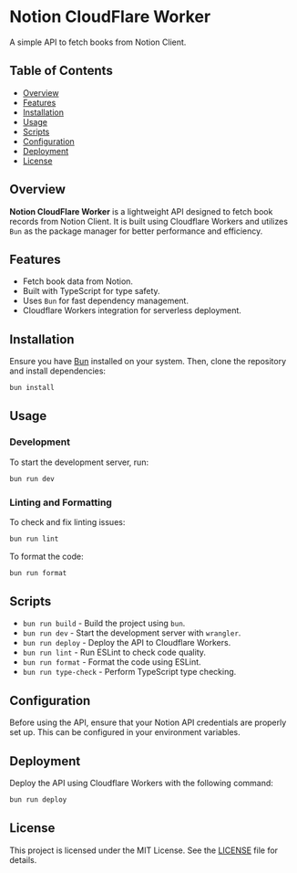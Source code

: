 # Notion CloudFlare Worker

A simple API to fetch books from Notion Client.

## Table of Contents

- [Overview](#overview)
- [Features](#features)
- [Installation](#installation)
- [Usage](#usage)
- [Scripts](#scripts)
- [Configuration](#configuration)
- [Deployment](#deployment)
- [License](#license)

## Overview

**Notion CloudFlare Worker** is a lightweight API designed to fetch book records from Notion Client. It is built using Cloudflare Workers and utilizes `Bun` as the package manager for better performance and efficiency.

## Features

- Fetch book data from Notion.
- Built with TypeScript for type safety.
- Uses `Bun` for fast dependency management.
- Cloudflare Workers integration for serverless deployment.

## Installation

Ensure you have [Bun](https://bun.sh/) installed on your system. Then, clone the repository and install dependencies:

```sh
bun install
```

## Usage

### Development

To start the development server, run:

```sh
bun run dev
```

### Linting and Formatting

To check and fix linting issues:

```sh
bun run lint
```

To format the code:

```sh
bun run format
```

## Scripts

- `bun run build` - Build the project using `bun`.
- `bun run dev` - Start the development server with `wrangler`.
- `bun run deploy` - Deploy the API to Cloudflare Workers.
- `bun run lint` - Run ESLint to check code quality.
- `bun run format` - Format the code using ESLint.
- `bun run type-check` - Perform TypeScript type checking.

## Configuration

Before using the API, ensure that your Notion API credentials are properly set up. This can be configured in your environment variables.

## Deployment

Deploy the API using Cloudflare Workers with the following command:

```sh
bun run deploy
```

## License

This project is licensed under the MIT License. See the [LICENSE](LICENSE) file for details.
